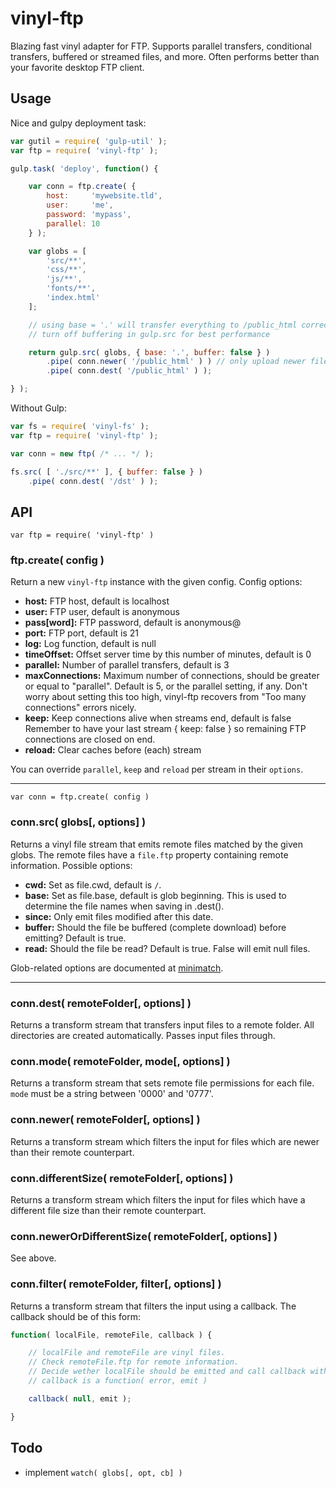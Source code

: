 # vinyl-ftp

Blazing fast vinyl adapter for FTP.
Supports parallel transfers, conditional transfers, buffered or streamed files, and more.
Often performs better than your favorite desktop FTP client.

## Usage

Nice and gulpy deployment task:

```javascript
var gutil = require( 'gulp-util' );
var ftp = require( 'vinyl-ftp' );

gulp.task( 'deploy', function() {

	var conn = ftp.create( {
		host:     'mywebsite.tld',
		user:     'me',
		password: 'mypass',
		parallel: 10
	} );

	var globs = [
		'src/**',
		'css/**',
		'js/**',
		'fonts/**',
		'index.html'
	];

	// using base = '.' will transfer everything to /public_html correctly
	// turn off buffering in gulp.src for best performance

	return gulp.src( globs, { base: '.', buffer: false } )
		.pipe( conn.newer( '/public_html' ) ) // only upload newer files
		.pipe( conn.dest( '/public_html' ) );

} );
```

Without Gulp:

```javascript
var fs = require( 'vinyl-fs' );
var ftp = require( 'vinyl-ftp' );

var conn = new ftp( /* ... */ );

fs.src( [ './src/**' ], { buffer: false } )
	.pipe( conn.dest( '/dst' ) );
```

## API

`var ftp = require( 'vinyl-ftp' )`

### ftp.create( config )

Return a new `vinyl-ftp` instance with the given config. Config options:

- __host:__       FTP host,     default is localhost
- __user:__       FTP user,     default is anonymous
- __pass[word]:__ FTP password, default is anonymous@
- __port:__       FTP port,     default is 21
- __log:__        Log function, default is null
- __timeOffset:__ Offset server time by this number of minutes, default is 0
- __parallel:__   Number of parallel transfers, default is 3
- __maxConnections:__ Maximum number of connections, should be greater or
equal to "parallel". Default is 5, or the parallel setting, if any.
Don't worry about setting this too high, vinyl-ftp
recovers from "Too many connections" errors nicely.
- __keep:__       Keep connections alive when streams end, default is false
Remember to have your last stream { keep: false } so
remaining FTP connections are closed on end.
- __reload:__     Clear caches before (each) stream

You can override `parallel`, `keep` and `reload` per stream in their `options`.

<hr>

`var conn = ftp.create( config )`

### conn.src( globs[, options] )

Returns a vinyl file stream that emits remote files matched by the given
globs.
The remote files have a `file.ftp` property containing remote information.
Possible options:

- __cwd:__ Set as file.cwd, default is `/`.
- __base:__ Set as file.base, default is glob beginning. This is used to determine the file names when saving in .dest().
- __since:__ Only emit files modified after this date.
- __buffer:__ Should the file be buffered (complete download) before emitting? Default is true.
- __read:__ Should the file be read? Default is true. False will emit null files.

Glob-related options are documented at [minimatch](https://www.npmjs.com/package/minimatch).

<hr>

### conn.dest( remoteFolder[, options] )

Returns a transform stream that transfers input files to a remote folder.
All directories are created automatically.
Passes input files through.

### conn.mode( remoteFolder, mode[, options] )

Returns a transform stream that sets remote file permissions for each file.
`mode` must be a string between '0000' and '0777'.

### conn.newer( remoteFolder[, options] )

Returns a transform stream which filters the input for files
which are newer than their remote counterpart.

### conn.differentSize( remoteFolder[, options] )

Returns a transform stream which filters the input for files
which have a different file size than their remote counterpart.

### conn.newerOrDifferentSize( remoteFolder[, options] )

See above.

### conn.filter( remoteFolder, filter[, options] )

Returns a transform stream that filters the input using a callback.
The callback should be of this form:

```javascript
function( localFile, remoteFile, callback ) {

	// localFile and remoteFile are vinyl files.
	// Check remoteFile.ftp for remote information.
	// Decide wether localFile should be emitted and call callback with boolean.
	// callback is a function( error, emit )

	callback( null, emit );

}
```

## Todo

- implement `watch( globs[, opt, cb] )`
